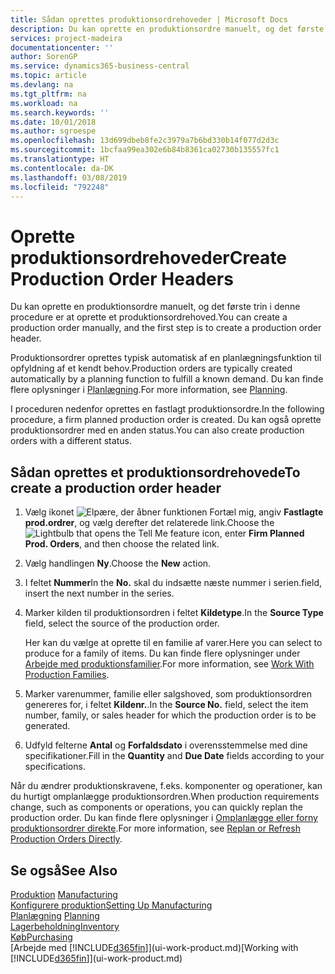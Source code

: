 ```yaml
---
title: Sådan oprettes produktionsordrehoveder | Microsoft Docs
description: Du kan oprette en produktionsordre manuelt, og det første trin i denne procedure er at oprette et produktionsordrehoved.
services: project-madeira
documentationcenter: ''
author: SorenGP
ms.service: dynamics365-business-central
ms.topic: article
ms.devlang: na
ms.tgt_pltfrm: na
ms.workload: na
ms.search.keywords: ''
ms.date: 10/01/2018
ms.author: sgroespe
ms.openlocfilehash: 13d699dbeb8fe2c3979a7b6bd330b14f077d2d3c
ms.sourcegitcommit: 1bcfaa99ea302e6b84b8361ca02730b135557fc1
ms.translationtype: HT
ms.contentlocale: da-DK
ms.lasthandoff: 03/08/2019
ms.locfileid: "792248"
---
```

# <a name="create-production-order-headers"></a><span data-ttu-id="789f2-103">Oprette produktionsordrehoveder</span><span class="sxs-lookup"><span data-stu-id="789f2-103">Create Production Order Headers</span></span>
<span data-ttu-id="789f2-104">Du kan oprette en produktionsordre manuelt, og det første trin i denne procedure er at oprette et produktionsordrehoved.</span><span class="sxs-lookup"><span data-stu-id="789f2-104">You can create a production order manually, and the first step is to create a production order header.</span></span>

<span data-ttu-id="789f2-105">Produktionsordrer oprettes typisk automatisk af en planlægningsfunktion til opfyldning af et kendt behov.</span><span class="sxs-lookup"><span data-stu-id="789f2-105">Production orders are typically created automatically by a planning function to fulfill a known demand.</span></span> <span data-ttu-id="789f2-106">Du kan finde flere oplysninger i [Planlægning](production-planning.md).</span><span class="sxs-lookup"><span data-stu-id="789f2-106">For more information, see [Planning](production-planning.md).</span></span>   

<span data-ttu-id="789f2-107">I proceduren nedenfor oprettes en fastlagt produktionsordre.</span><span class="sxs-lookup"><span data-stu-id="789f2-107">In the following procedure, a firm planned production order is created.</span></span> <span data-ttu-id="789f2-108">Du kan også oprette produktionsordrer med en anden status.</span><span class="sxs-lookup"><span data-stu-id="789f2-108">You can also create production orders with a different status.</span></span>  

## <a name="to-create-a-production-order-header"></a><span data-ttu-id="789f2-109">Sådan oprettes et produktionsordrehovede</span><span class="sxs-lookup"><span data-stu-id="789f2-109">To create a production order header</span></span>  
1.  <span data-ttu-id="789f2-110">Vælg ikonet ![Elpære, der åbner funktionen Fortæl mig](media/ui-search/search_small.png "Fortæl mig, hvad du vil foretage dig"), angiv **Fastlagte prod.ordrer**, og vælg derefter det relaterede link.</span><span class="sxs-lookup"><span data-stu-id="789f2-110">Choose the ![Lightbulb that opens the Tell Me feature](media/ui-search/search_small.png "Tell me what you want to do") icon, enter **Firm Planned Prod. Orders**, and then choose the related link.</span></span>  
2.  <span data-ttu-id="789f2-111">Vælg handlingen **Ny**.</span><span class="sxs-lookup"><span data-stu-id="789f2-111">Choose the **New** action.</span></span>  
3.  <span data-ttu-id="789f2-112">I feltet **Nummer**</span><span class="sxs-lookup"><span data-stu-id="789f2-112">In the **No.**</span></span> <span data-ttu-id="789f2-113">skal du indsætte næste nummer i serien.</span><span class="sxs-lookup"><span data-stu-id="789f2-113">field, insert the next number in the series.</span></span>  
4.  <span data-ttu-id="789f2-114">Marker kilden til produktionsordren i feltet **Kildetype**.</span><span class="sxs-lookup"><span data-stu-id="789f2-114">In the **Source Type** field, select the source of the production order.</span></span>

    <span data-ttu-id="789f2-115">Her kan du vælge at oprette til en familie af varer.</span><span class="sxs-lookup"><span data-stu-id="789f2-115">Here you can select to produce for a family of items.</span></span> <span data-ttu-id="789f2-116">Du kan finde flere oplysninger under [Arbejde med produktionsfamilier](production-how-work-family.md).</span><span class="sxs-lookup"><span data-stu-id="789f2-116">For more information, see [Work With Production Families](production-how-work-family.md).</span></span>
5.  <span data-ttu-id="789f2-117">Marker varenummer, familie eller salgshoved, som produktionsordren genereres for, i feltet **Kildenr.**.</span><span class="sxs-lookup"><span data-stu-id="789f2-117">In the **Source No.** field, select the item number, family, or sales header for which the production order is to be generated.</span></span>  
6.  <span data-ttu-id="789f2-118">Udfyld felterne **Antal** og **Forfaldsdato** i overensstemmelse med dine specifikationer.</span><span class="sxs-lookup"><span data-stu-id="789f2-118">Fill in the **Quantity** and **Due Date** fields according to your specifications.</span></span>  

<span data-ttu-id="789f2-119">Når du ændrer produktionskravene, f.eks. komponenter og operationer, kan du hurtigt omplanlægge produktionsordren.</span><span class="sxs-lookup"><span data-stu-id="789f2-119">When production requirements change, such as components or operations, you can quickly replan the production order.</span></span> <span data-ttu-id="789f2-120">Du kan finde flere oplysninger i [Omplanlægge eller forny produktionsordrer direkte](production-how-to-replan-refresh-production-orders.md).</span><span class="sxs-lookup"><span data-stu-id="789f2-120">For more information, see [Replan or Refresh Production Orders Directly](production-how-to-replan-refresh-production-orders.md).</span></span> 

## <a name="see-also"></a><span data-ttu-id="789f2-121">Se også</span><span class="sxs-lookup"><span data-stu-id="789f2-121">See Also</span></span>  
<span data-ttu-id="789f2-122">[Produktion](production-manage-manufacturing.md)  </span><span class="sxs-lookup"><span data-stu-id="789f2-122">[Manufacturing](production-manage-manufacturing.md)  </span></span>  
[<span data-ttu-id="789f2-123">Konfigurere produktion</span><span class="sxs-lookup"><span data-stu-id="789f2-123">Setting Up Manufacturing</span></span>](production-configure-production-processes.md)  
<span data-ttu-id="789f2-124">[Planlægning](production-planning.md)    </span><span class="sxs-lookup"><span data-stu-id="789f2-124">[Planning](production-planning.md)    </span></span>  
[<span data-ttu-id="789f2-125">Lagerbeholdning</span><span class="sxs-lookup"><span data-stu-id="789f2-125">Inventory</span></span>](inventory-manage-inventory.md)  
[<span data-ttu-id="789f2-126">Køb</span><span class="sxs-lookup"><span data-stu-id="789f2-126">Purchasing</span></span>](purchasing-manage-purchasing.md)  
<span data-ttu-id="789f2-127">[Arbejde med [!INCLUDE[d365fin](includes/d365fin_md.md)]](ui-work-product.md)</span><span class="sxs-lookup"><span data-stu-id="789f2-127">[Working with [!INCLUDE[d365fin](includes/d365fin_md.md)]](ui-work-product.md)</span></span>
